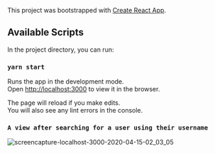 This project was bootstrapped with [Create React App](https://github.com/facebook/create-react-app).

## Available Scripts

In the project directory, you can run:

### `yarn start`

Runs the app in the development mode.<br />
Open [http://localhost:3000](http://localhost:3000) to view it in the browser.

The page will reload if you make edits.<br />
You will also see any lint errors in the console.

### `A view after searching for a user using their username`


![screencapture-localhost-3000-2020-04-15-02_03_05](https://user-images.githubusercontent.com/17312616/79271444-711f0b00-7ebd-11ea-8432-3e209f3c3779.png)
